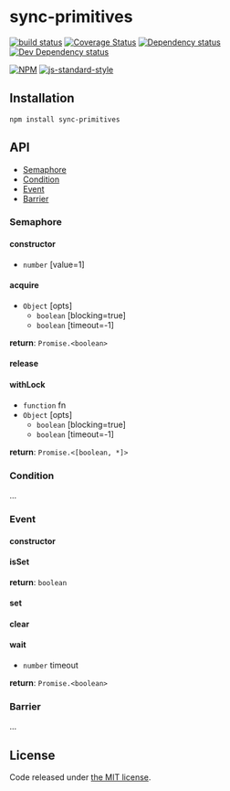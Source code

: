 # sync-primitives

[![build status](https://img.shields.io/travis/fanatid/sync-primitives.svg?branch=master&style=flat-square)](http://travis-ci.org/fanatid/sync-primitives)
[![Coverage Status](https://img.shields.io/coveralls/fanatid/sync-primitives.svg?style=flat-square)](https://coveralls.io/r/fanatid/sync-primitives)
[![Dependency status](https://img.shields.io/david/fanatid/sync-primitives.svg?style=flat-square)](https://david-dm.org/fanatid/sync-primitives#info=dependencies)
[![Dev Dependency status](https://img.shields.io/david/fanatid/sync-primitives.svg?style=flat-square)](https://david-dm.org/fanatid/sync-primitives#info=devDependencies)

[![NPM](https://nodei.co/npm/sync-primitives.png?downloads=true)](https://www.npmjs.com/package/sync-primitives)
[![js-standard-style](https://cdn.rawgit.com/feross/standard/master/badge.svg)](https://github.com/feross/standard)

## Installation

```
npm install sync-primitives
```

## API

  * [Semaphore](#semaphore)
  * [Condition](#condition)
  * [Event](#event)
  * [Barrier](#barrier)

### Semaphore

#### constructor

  * `number` [value=1]

#### acquire

  * `Object` [opts]
    * `boolean` [blocking=true]
    * `boolean` [timeout=-1]

**return**: `Promise.<boolean>`

#### release

#### withLock

  * `function` fn
  * `Object` [opts]
    * `boolean` [blocking=true]
    * `boolean` [timeout=-1]

**return**: `Promise.<[boolean, *]>`

### Condition
...

### Event

#### constructor

#### isSet

**return**: `boolean`

#### set

#### clear

#### wait

  * `number` timeout

**return**: `Promise.<boolean>`

### Barrier
...

## License

Code released under [the MIT license](https://github.com/fanatid/sync-primitives/blob/master/LICENSE).
